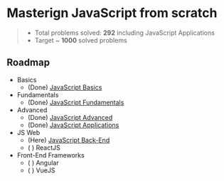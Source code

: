 # Masterign JavaScript from scratch

> -   Total problems solved: **292** including JavaScript Applications
> -   Target ~ **1000** solved problems

## Roadmap

-   Basics
    -   (Done) [JavaScript Basics](https://github.com/IvanVarbanov/SoftUni/tree/master/JavaScript/01.JavaScript-Basics)
-   Fundamentals
    -   (Done) [JavaScript Fundamentals](https://github.com/IvanVarbanov/SoftUni/tree/master/JavaScript/02.JavaScript-Fundamentals)
-   Advanced
    -   (Done) [JavaScript Advanced](https://github.com/IvanVarbanov/SoftUni/tree/master/JavaScript/03.JavaScript-Advanced)
    -   (Done) [JavaScript Applications](https://github.com/IvanVarbanov/SoftUni/tree/master/JavaScript/04.JavaScript-Applications)
-   JS Web
    -   (Here) [JavaScript Back-End](https://github.com/IvanVarbanov/SoftUni/tree/master/JavaScript/05.JavaScript-Back-End)
    -   ( ) ReactJS
-   Front-End Frameworks
    -   ( ) Angular
    -   ( ) VueJS
